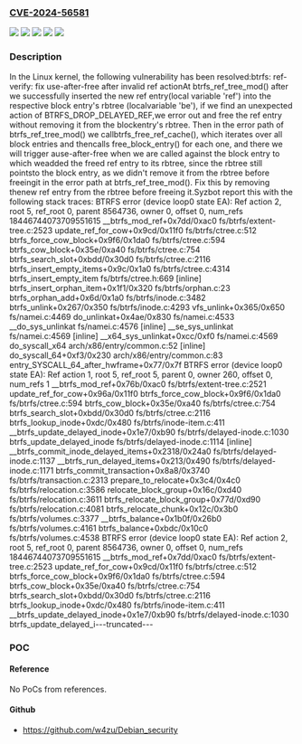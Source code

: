 ### [CVE-2024-56581](https://cve.mitre.org/cgi-bin/cvename.cgi?name=CVE-2024-56581)
![](https://img.shields.io/static/v1?label=Product&message=Linux&color=blue)
![](https://img.shields.io/static/v1?label=Version&message=&color=brightgreen)
![](https://img.shields.io/static/v1?label=Version&message=4.15%20&color=brightgreen)
![](https://img.shields.io/static/v1?label=Version&message=fd708b81d972a0714b02a60eb4792fdbf15868c4%20&color=brightgreen)
![](https://img.shields.io/static/v1?label=Vulnerability&message=n%2Fa&color=blue)

### Description

In the Linux kernel, the following vulnerability has been resolved:btrfs: ref-verify: fix use-after-free after invalid ref actionAt btrfs_ref_tree_mod() after we successfully inserted the new ref entry(local variable 'ref') into the respective block entry's rbtree (localvariable 'be'), if we find an unexpected action of BTRFS_DROP_DELAYED_REF,we error out and free the ref entry without removing it from the blockentry's rbtree. Then in the error path of btrfs_ref_tree_mod() we callbtrfs_free_ref_cache(), which iterates over all block entries and thencalls free_block_entry() for each one, and there we will trigger ause-after-free when we are called against the block entry to which weadded the freed ref entry to its rbtree, since the rbtree still pointsto the block entry, as we didn't remove it from the rbtree before freeingit in the error path at btrfs_ref_tree_mod(). Fix this by removing thenew ref entry from the rbtree before freeing it.Syzbot report this with the following stack traces:   BTRFS error (device loop0 state EA):   Ref action 2, root 5, ref_root 0, parent 8564736, owner 0, offset 0, num_refs 18446744073709551615      __btrfs_mod_ref+0x7dd/0xac0 fs/btrfs/extent-tree.c:2523      update_ref_for_cow+0x9cd/0x11f0 fs/btrfs/ctree.c:512      btrfs_force_cow_block+0x9f6/0x1da0 fs/btrfs/ctree.c:594      btrfs_cow_block+0x35e/0xa40 fs/btrfs/ctree.c:754      btrfs_search_slot+0xbdd/0x30d0 fs/btrfs/ctree.c:2116      btrfs_insert_empty_items+0x9c/0x1a0 fs/btrfs/ctree.c:4314      btrfs_insert_empty_item fs/btrfs/ctree.h:669 [inline]      btrfs_insert_orphan_item+0x1f1/0x320 fs/btrfs/orphan.c:23      btrfs_orphan_add+0x6d/0x1a0 fs/btrfs/inode.c:3482      btrfs_unlink+0x267/0x350 fs/btrfs/inode.c:4293      vfs_unlink+0x365/0x650 fs/namei.c:4469      do_unlinkat+0x4ae/0x830 fs/namei.c:4533      __do_sys_unlinkat fs/namei.c:4576 [inline]      __se_sys_unlinkat fs/namei.c:4569 [inline]      __x64_sys_unlinkat+0xcc/0xf0 fs/namei.c:4569      do_syscall_x64 arch/x86/entry/common.c:52 [inline]      do_syscall_64+0xf3/0x230 arch/x86/entry/common.c:83      entry_SYSCALL_64_after_hwframe+0x77/0x7f   BTRFS error (device loop0 state EA):   Ref action 1, root 5, ref_root 5, parent 0, owner 260, offset 0, num_refs 1      __btrfs_mod_ref+0x76b/0xac0 fs/btrfs/extent-tree.c:2521      update_ref_for_cow+0x96a/0x11f0      btrfs_force_cow_block+0x9f6/0x1da0 fs/btrfs/ctree.c:594      btrfs_cow_block+0x35e/0xa40 fs/btrfs/ctree.c:754      btrfs_search_slot+0xbdd/0x30d0 fs/btrfs/ctree.c:2116      btrfs_lookup_inode+0xdc/0x480 fs/btrfs/inode-item.c:411      __btrfs_update_delayed_inode+0x1e7/0xb90 fs/btrfs/delayed-inode.c:1030      btrfs_update_delayed_inode fs/btrfs/delayed-inode.c:1114 [inline]      __btrfs_commit_inode_delayed_items+0x2318/0x24a0 fs/btrfs/delayed-inode.c:1137      __btrfs_run_delayed_items+0x213/0x490 fs/btrfs/delayed-inode.c:1171      btrfs_commit_transaction+0x8a8/0x3740 fs/btrfs/transaction.c:2313      prepare_to_relocate+0x3c4/0x4c0 fs/btrfs/relocation.c:3586      relocate_block_group+0x16c/0xd40 fs/btrfs/relocation.c:3611      btrfs_relocate_block_group+0x77d/0xd90 fs/btrfs/relocation.c:4081      btrfs_relocate_chunk+0x12c/0x3b0 fs/btrfs/volumes.c:3377      __btrfs_balance+0x1b0f/0x26b0 fs/btrfs/volumes.c:4161      btrfs_balance+0xbdc/0x10c0 fs/btrfs/volumes.c:4538   BTRFS error (device loop0 state EA):   Ref action 2, root 5, ref_root 0, parent 8564736, owner 0, offset 0, num_refs 18446744073709551615      __btrfs_mod_ref+0x7dd/0xac0 fs/btrfs/extent-tree.c:2523      update_ref_for_cow+0x9cd/0x11f0 fs/btrfs/ctree.c:512      btrfs_force_cow_block+0x9f6/0x1da0 fs/btrfs/ctree.c:594      btrfs_cow_block+0x35e/0xa40 fs/btrfs/ctree.c:754      btrfs_search_slot+0xbdd/0x30d0 fs/btrfs/ctree.c:2116      btrfs_lookup_inode+0xdc/0x480 fs/btrfs/inode-item.c:411      __btrfs_update_delayed_inode+0x1e7/0xb90 fs/btrfs/delayed-inode.c:1030      btrfs_update_delayed_i---truncated---

### POC

#### Reference
No PoCs from references.

#### Github
- https://github.com/w4zu/Debian_security

